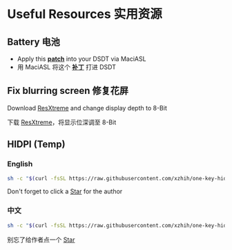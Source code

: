 # Useful Resources 实用资源

## Battery 电池

- Apply this **[patch](https://github.com/williambj1/Hackintosh-EFI-Lenovo-Yoga-720-12IKB/blob/master/Resources/Battery_Lenovo_Yoga_720-12IKB.txt)** into your DSDT via MaciASL
- 用 MaciASL 将这个 **[补丁](https://github.com/williambj1/Hackintosh-EFI-Lenovo-Yoga-720-12IKB/blob/master/Resources/Battery_Lenovo_Yoga_720-12IKB.txt)** 打进 DSDT

## Fix blurring screen 修复花屏

Download [ResXtreme](https://github.com/williambj1/Hackintosh-EFI-Lenovo-Yoga-720-12IKB/blob/master/Resources/ResXtreme.zip) and change display depth to 8-Bit

下载 [ResXtreme](https://github.com/williambj1/Hackintosh-EFI-Lenovo-Yoga-720-12IKB/blob/master/Resources/ResXtreme.zip)，将显示位深调至 8-Bit

## HIDPI (Temp)

### English

```bash
sh -c "$(curl -fsSL https://raw.githubusercontent.com/xzhih/one-key-hidpi/master/hidpi.sh)"
```

Don't forget to click a [Star](https://github.com/xzhih/one-key-hidpi) for the author

### 中文

```bash
sh -c "$(curl -fsSL https://raw.githubusercontent.com/xzhih/one-key-hidpi/master/hidpi.sh)"
```

别忘了给作者点一个 [Star](https://github.com/xzhih/one-key-hidpi)
